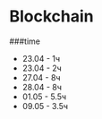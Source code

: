 # Blockchain

###time
- 23.04 - 1ч
- 23.04 - 2ч
- 27.04 - 8ч
- 28.04 - 8ч
- 01.05 - 5.5ч
- 09.05 - 3.5ч